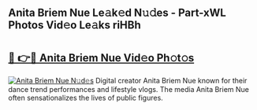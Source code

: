 ## Anita Briem Nue Le𝚊k𝚎d N𝚞𝚍es - Part-xWL Photos Vid𝚎o Le𝚊ks riHBh

# <h2><a href="http://fbaj8q.evod.top/?m=Anita+Briem+Nue">🔗 👉🔴 Anita Briem Nue Vid𝚎o Ph𝚘t𝚘s</a></h2>

[![Anita Briem Nue N𝚞d𝚎s](https://i.imgur.com/8V9OHl7.gif)](http://fbaj8q.evod.top/?m=Anita+Briem+Nue)
Digital creator Anita Briem Nue known for their dance trend performances and lifestyle vlogs. The media Anita Briem Nue often sensationalizes the lives of public figures. 
